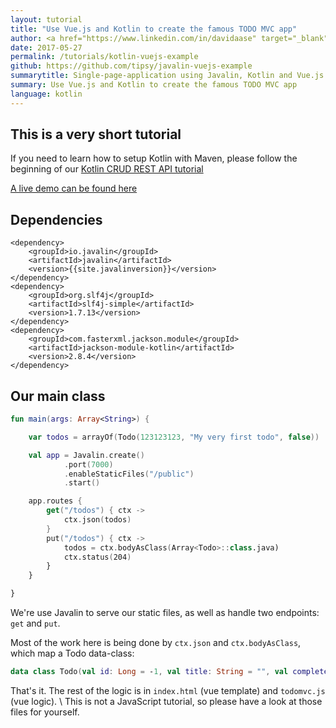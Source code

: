 ```yaml
---
layout: tutorial
title: "Use Vue.js and Kotlin to create the famous TODO MVC app"
author: <a href="https://www.linkedin.com/in/davidaase" target="_blank">David Åse</a>
date: 2017-05-27
permalink: /tutorials/kotlin-vuejs-example
github: https://github.com/tipsy/javalin-vuejs-example
summarytitle: Single-page-application using Javalin, Kotlin and Vue.js
summary: Use Vue.js and Kotlin to create the famous TODO MVC app
language: kotlin
---
```


## This is a very short tutorial

If you need to learn how to setup Kotlin with Maven, please
follow the beginning of our [Kotlin CRUD REST API tutorial](/tutorials/simple-kotlin-example)

[A live demo can be found here](http://javalin-vuejs-example.herokuapp.com)

## Dependencies
~~~markup
<dependency>
    <groupId>io.javalin</groupId>
    <artifactId>javalin</artifactId>
    <version>{{site.javalinversion}}</version>
</dependency>
<dependency>
    <groupId>org.slf4j</groupId>
    <artifactId>slf4j-simple</artifactId>
    <version>1.7.13</version>
</dependency>
<dependency>
    <groupId>com.fasterxml.jackson.module</groupId>
    <artifactId>jackson-module-kotlin</artifactId>
    <version>2.8.4</version>
</dependency>
~~~

## Our main class

~~~kotlin
fun main(args: Array<String>) {

    var todos = arrayOf(Todo(123123123, "My very first todo", false))

    val app = Javalin.create()
            .port(7000)
            .enableStaticFiles("/public")
            .start()

    app.routes {
        get("/todos") { ctx ->
            ctx.json(todos)
        }
        put("/todos") { ctx ->
            todos = ctx.bodyAsClass(Array<Todo>::class.java)
            ctx.status(204)
        }
    }

}
~~~

We're use Javalin to serve our static files, as well as
handle two endpoints: `get` and `put`.

Most of the work here is being done by `ctx.json` and `ctx.bodyAsClass`,
which map a Todo data-class:

~~~kotlin
data class Todo(val id: Long = -1, val title: String = "", val completed: Boolean = false)
~~~

That's it. The rest of the logic is in `index.html` (vue template)
and `todomvc.js` (vue logic). \\
This is not a JavaScript tutorial, so please have a look at those files for yourself.
